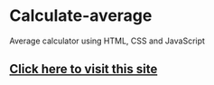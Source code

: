 # Calculate-average
Average calculator using HTML, CSS and JavaScript
<h2> <a href="https://sakib-75.github.io/Calculate-average/"> Click here to visit this site </a> </h2>
